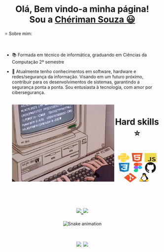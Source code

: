 
<div>
  
  <h1 align="center">
     Olá,  Bem vindo-a minha página!<br> Sou a 
      <a href="https://www.linkedin.com/in/edududuribeiro/](https://www.linkedin.com/in/ch%C3%A9riman-souza-/">Chériman Souza 😃️</a>
  </h1>
  ⭐️ Sobre mim:
<p>
  <br>
  <em>
      
    
  </em>
</p>
  
- 📚 Formada em técnico de informática, graduando em Ciências da Computação 2º semestre
- 🌱  Atualmente tenho conhecimentos em software, hardware e redes/segurança da informação. Visando em um futuro próximo, contribuir para os desenvolvimentos de sistemas, garantindo a segurança ponta a ponta. Sou entusiasta à tecnologia, com amor por cibersegurança. 

   <div style="display: inline_block"><br>
    <img align="left" height="250" alt="coding-time" src="download.gif">
      <h1 align="center">Hard skills ⭐️  </h1>

<div align="center" valign="top"><br>

  <img align="center" alt="python" height="30" width="40" src="https://raw.githubusercontent.com/devicons/devicon/master/icons/python/python-plain.svg">
  <img align="center" alt="HTML" height="30" width="40" src="https://raw.githubusercontent.com/devicons/devicon/master/icons/html5/html5-original.svg">
    <img align="center" alt="Javascript" height="30" width="40" src="https://raw.githubusercontent.com/devicons/devicon/master/icons/javascript/javascript-original.svg">

  <img align="center" alt="CSS" height="30" width="40" src="https://raw.githubusercontent.com/devicons/devicon/master/icons/css3/css3-original.svg">
   <img align="center" alt="figma" height="30" width="40" src="https://raw.githubusercontent.com/devicons/devicon/master/icons/figma/figma-original.svg">

  <img align="center" alt="github" height="35" width="35" src="GitHub.png">
    <img align="center" alt="git" height="30" width="40" src="https://raw.githubusercontent.com/devicons/devicon/master/icons/git/git-original.svg">
  <img align="center" alt="linux" height="30" width="40" src="https://raw.githubusercontent.com/devicons/devicon/master/icons/linux/linux-original.svg">
  <br> 
  </br>
  
 <!--<p> Em aprendizagem </p>
  #<img align="center" alt="nodejs" height="30" width="40" src="https://cdn.worldvectorlogo.com/logos/nodejs-icon.svg"> -->


</div><br>
    
<h1>
<div align="center">
  <a href="https://github.com/crsouza993">
    <img height="150em" src="https://github-readme-stats.vercel.app/api?username=crsouza993&count_private=true&include_all_commits=true&show_icons=true&theme=dracula&hide_border=false&show_owner=true"/>
  <img height="150em" src="https://github-readme-stats.vercel.app/api/top-langs/?username=crsouza993&layout=compact&langs_count=7&theme=dracula"/>
  </a>
</div>
</h1>

<div align="center">

  ![Snake animation](https://github.com/danielbped/danielbped/blob/output/github-contribution-grid-snake.svg)
  
</div>

<h1>
<div align="center">
 
  <a href="https://www.linkedin.com/in/edududuribeiro/](https://www.linkedin.com/in/ch%C3%A9riman-souza-/)" target="_blank"><img src="https://img.shields.io/badge/-LinkedIn-%230077B5?style=for-the-badge&logo=linkedin&logoColor=white" target="_blank"></a> 
  <a href="mailto: crsouza994@gmail.com"><img src="https://img.shields.io/badge/-Gmail-%23333?style=for-the-badge&logo=gmail&logoColor=white" target="_blank"></a>
</div>
</h1>
